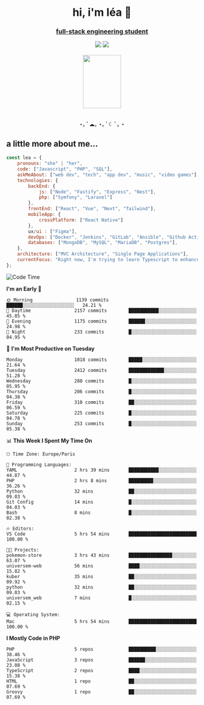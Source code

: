 <h1 align="center">hi, i'm léa 🌙</h1>
<h3 align="center"><ins>full-stack engineering student</ins></h3>  
<div align="center">
  <a href="https://www.linkedin.com/in/lea-reiter22/"><img src="https://img.shields.io/badge/LinkedIn-0077B5?style=for-the-badge&logo=linkedin&logoColor=white"/></a>
  <a href="mailto:lea.reiter@outlook.fr"><img src="https://img.shields.io/badge/Contact-2A2A2A?style=for-the-badge&logo=minutemailer&logoColor=white"/></a>
</div>
<br>
  <div align="center">  <img src="https://github.com/xmnchild/xmnchild/blob/main/1702415560_StardewValleyHappyGreyCat.png" height="140" width="100"/>
</div>
<br>
  <p align="center">
                 ⋆｡ ﾟ☁︎｡ ⋆｡ ﾟ☾ ﾟ｡ ⋆
  </p>
  <h2>a little more about me...</h2>
  
```js
const lea = {
    pronouns: "she" | "her",
    code: ["Javascript", "PHP", "SQL"],
    askMeAbout: ["web dev", "tech", "app dev", "music", "video games"],
    technologies: {
        backEnd: {
            js: ["Node", "Fastify", "Express", "Nest"],
            php: ["Symfony", "Laravel"]
        },
        frontEnd: ["React", "Vue", "Next", "Tailwind"],
        mobileApp: {
            crossPlatform: ["React Native"]
        },
        ux/ui : ["Figma"],
        devOps: ["Docker", "Jenkins", "GitLab", "Ansible", "Github Actions"],
        databases: ["MongoDB", "MySQL", "MariaDB", "Postgres"],
    },
    architecture: ["MVC Architecture", "Single Page Applications"],
    currentFocus: "Right now, I'm trying to learn Typescript to enhance my Javascript development.",
};
```
<!--START_SECTION:waka-->
![Code Time](http://img.shields.io/badge/Code%20Time-121%20hrs%2044%20mins-blue)

**I'm an Early 🐤** 

```text
🌞 Morning                1139 commits        ██████░░░░░░░░░░░░░░░░░░░   24.21 % 
🌆 Daytime                2157 commits        ███████████░░░░░░░░░░░░░░   45.85 % 
🌃 Evening                1175 commits        ██████░░░░░░░░░░░░░░░░░░░   24.98 % 
🌙 Night                  233 commits         █░░░░░░░░░░░░░░░░░░░░░░░░   04.95 % 
```
📅 **I'm Most Productive on Tuesday** 

```text
Monday                   1018 commits        █████░░░░░░░░░░░░░░░░░░░░   21.64 % 
Tuesday                  2412 commits        █████████████░░░░░░░░░░░░   51.28 % 
Wednesday                280 commits         █░░░░░░░░░░░░░░░░░░░░░░░░   05.95 % 
Thursday                 206 commits         █░░░░░░░░░░░░░░░░░░░░░░░░   04.38 % 
Friday                   310 commits         ██░░░░░░░░░░░░░░░░░░░░░░░   06.59 % 
Saturday                 225 commits         █░░░░░░░░░░░░░░░░░░░░░░░░   04.78 % 
Sunday                   253 commits         █░░░░░░░░░░░░░░░░░░░░░░░░   05.38 % 
```


📊 **This Week I Spent My Time On** 

```text
🕑︎ Time Zone: Europe/Paris

💬 Programming Languages: 
YAML                     2 hrs 39 mins       ███████████░░░░░░░░░░░░░░   44.87 % 
PHP                      2 hrs 8 mins        █████████░░░░░░░░░░░░░░░░   36.26 % 
Python                   32 mins             ██░░░░░░░░░░░░░░░░░░░░░░░   09.03 % 
Git Config               14 mins             █░░░░░░░░░░░░░░░░░░░░░░░░   04.03 % 
Bash                     8 mins              █░░░░░░░░░░░░░░░░░░░░░░░░   02.38 % 

🔥 Editors: 
VS Code                  5 hrs 54 mins       █████████████████████████   100.00 % 

🐱‍💻 Projects: 
pokemon-store            3 hrs 43 mins       ████████████████░░░░░░░░░   63.07 % 
universem-web            56 mins             ████░░░░░░░░░░░░░░░░░░░░░   15.82 % 
kuber                    35 mins             ██░░░░░░░░░░░░░░░░░░░░░░░   09.92 % 
python                   32 mins             ██░░░░░░░░░░░░░░░░░░░░░░░   09.03 % 
universem_web            7 mins              █░░░░░░░░░░░░░░░░░░░░░░░░   02.15 % 

💻 Operating System: 
Mac                      5 hrs 54 mins       █████████████████████████   100.00 % 
```

**I Mostly Code in PHP** 

```text
PHP                      5 repos             ██████████░░░░░░░░░░░░░░░   38.46 % 
JavaScript               3 repos             ██████░░░░░░░░░░░░░░░░░░░   23.08 % 
TypeScript               2 repos             ████░░░░░░░░░░░░░░░░░░░░░   15.38 % 
HTML                     1 repo              ██░░░░░░░░░░░░░░░░░░░░░░░   07.69 % 
Groovy                   1 repo              ██░░░░░░░░░░░░░░░░░░░░░░░   07.69 % 
```




<!--END_SECTION:waka-->
